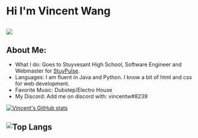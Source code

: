 # Hi I'm Vincent Wang
## ![](https://komarev.com/ghpvc/?username=definatelyVincentWang&color=blue&style=plastic)
## About Me:
* What I do: Goes to Stuyvesant High School, Software Engineer and Webmaster for [StuyPulse](https://github.com/StuyPulse). 
* Languages: I am fluent in Java and Python. I know a bit of html and css for web development.
* Favorite Music: Dubstep/Electro House
* My Discord: Add me on discord with: vincentw#8239

[![Vincent's GitHub stats](https://github-readme-stats.vercel.app/api?username=vincentw921&show_icons=true&theme=dark)](https://github.com/definatelyVincentWang/github-readme-stats)

## ![Top Langs](https://github-readme-stats.vercel.app/api/top-langs/?username=vincentw921&layout=compact&theme=dark&count_private=true&langs_count=10)
